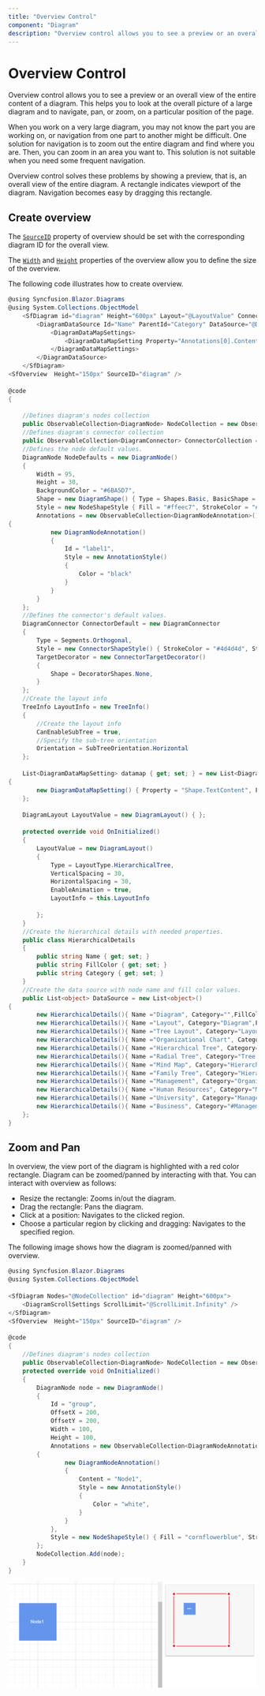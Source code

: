 ```yaml
---
title: "Overview Control"
component: "Diagram"
description: "Overview control allows you to see a preview or an overall view of the entire content of a diagram."
---
```


# Overview Control

Overview control allows you to see a preview or an overall view of the entire content of a diagram. This helps you to look at the overall picture of a large diagram and to navigate, pan, or zoom, on a particular position of the page.

When you work on a very large diagram, you may not know the part you are working on, or navigation from one part to another might be difficult. One solution for navigation is to zoom out the entire diagram and find where you are. Then, you can zoom in an area you want to. This solution is not suitable when you need some frequent navigation.

Overview control solves these problems by showing a preview, that is, an overall view of the entire diagram. A rectangle indicates viewport of the diagram. Navigation becomes easy by dragging this rectangle.

## Create overview

The [`SourceID`](https://help.syncfusion.com/cr/aspnetcore-blazor/Syncfusion.Blazor~Syncfusion.Blazor.Diagrams.SfOverview~SourceID.html) property of overview should be set with the corresponding diagram ID for the overall view.

The [`Width`](https://help.syncfusion.com/cr/aspnetcore-blazor/Syncfusion.Blazor~Syncfusion.Blazor.Diagrams.SfOverview~Width.html) and [`Height`](https://help.syncfusion.com/cr/aspnetcore-blazor/Syncfusion.Blazor~Syncfusion.Blazor.Diagrams.SfOverview~Height.html) properties of the overview allow you to define the size of the overview.

The following code illustrates how to create overview.

```csharp
@using Syncfusion.Blazor.Diagrams
@using System.Collections.ObjectModel
    <SfDiagram id="diagram" Height="600px" Layout="@LayoutValue" ConnectorDefaults="@ConnectorDefault" NodeDefaults="@NodeDefaults">
        <DiagramDataSource Id="Name" ParentId="Category" DataSource="@DataSource" DataMapSettings="@datamap">
            <DiagramDataMapSettings>
                <DiagramDataMapSetting Property="Annotations[0].Content" Field="Name"></DiagramDataMapSetting>
            </DiagramDataMapSettings>
        </DiagramDataSource>
    </SfDiagram>
<SfOverview  Height="150px" SourceID="diagram" />

@code
{

    //Defines diagram's nodes collection
    public ObservableCollection<DiagramNode> NodeCollection = new ObservableCollection<DiagramNode>();
    //Defines diagram's connector collection
    public ObservableCollection<DiagramConnector> ConnectorCollection = new ObservableCollection<DiagramConnector>();
    //Defines the node default values.
    DiagramNode NodeDefaults = new DiagramNode()
    {
        Width = 95,
        Height = 30,
        BackgroundColor = "#6BA5D7",
        Shape = new DiagramShape() { Type = Shapes.Basic, BasicShape = BasicShapes.Rectangle },
        Style = new NodeShapeStyle { Fill = "#ffeec7", StrokeColor = "#ffeec7", StrokeWidth = 1, },
        Annotations = new ObservableCollection<DiagramNodeAnnotation>()
{
            new DiagramNodeAnnotation()
            {
                Id = "label1",
                Style = new AnnotationStyle()
                {
                    Color = "black"
                }
            }
        }
    };
    //Defines the connector's default values.
    DiagramConnector ConnectorDefault = new DiagramConnector
    {
        Type = Segments.Orthogonal,
        Style = new ConnectorShapeStyle() { StrokeColor = "#4d4d4d", StrokeWidth = 2 },
        TargetDecorator = new ConnectorTargetDecorator()
        {
            Shape = DecoratorShapes.None,
        }
    };
    //Create the layout info
    TreeInfo LayoutInfo = new TreeInfo()
    {
        //Create the layout info
        CanEnableSubTree = true,
        //Specify the sub-tree orientation
        Orientation = SubTreeOrientation.Horizontal
    };

    List<DiagramDataMapSetting> datamap { get; set; } = new List<DiagramDataMapSetting>()
{
        new DiagramDataMapSetting() { Property = "Shape.TextContent", Field = "Name" }
    };

    DiagramLayout LayoutValue = new DiagramLayout() { };

    protected override void OnInitialized()
    {
        LayoutValue = new DiagramLayout()
        {
            Type = LayoutType.HierarchicalTree,
            VerticalSpacing = 30,
            HorizontalSpacing = 30,
            EnableAnimation = true,
            LayoutInfo = this.LayoutInfo

        };
    }
    //Create the hierarchical details with needed properties.
    public class HierarchicalDetails
    {
        public string Name { get; set; }
        public string FillColor { get; set; }
        public string Category { get; set; }
    }
    //Create the data source with node name and fill color values.
    public List<object> DataSource = new List<object>()
{
        new HierarchicalDetails(){ Name ="Diagram", Category="",FillColor="#916DAF"},
        new HierarchicalDetails(){ Name ="Layout", Category="Diagram",FillColor=""},
        new HierarchicalDetails(){ Name ="Tree Layout", Category="Layout",FillColor=""},
        new HierarchicalDetails(){ Name ="Organizational Chart", Category="Layout",FillColor=""},
        new HierarchicalDetails(){ Name ="Hierarchical Tree", Category="Tree Layout",FillColor=""},
        new HierarchicalDetails(){ Name ="Radial Tree", Category="Tree Layout",FillColor=""},
        new HierarchicalDetails(){ Name ="Mind Map", Category="Hierarchical Tree",FillColor=""},
        new HierarchicalDetails(){ Name ="Family Tree", Category="Hierarchical Tree",FillColor=""},
        new HierarchicalDetails(){ Name ="Management", Category="Organizational Chart",FillColor=""},
        new HierarchicalDetails(){ Name ="Human Resources", Category="Management",FillColor=""},
        new HierarchicalDetails(){ Name ="University", Category="Management",FillColor=""},
        new HierarchicalDetails(){ Name ="Business", Category="#Management",FillColor=""}
    };
}
```

## Zoom and Pan

In overview, the view port of the diagram is highlighted with a red color rectangle. Diagram can be zoomed/panned by interacting with that. You can interact with overview as follows:

* Resize the rectangle: Zooms in/out the diagram.
* Drag the rectangle: Pans the diagram.
* Click at a position: Navigates to the clicked region.
* Choose a particular region by clicking and dragging: Navigates to the specified region.

The following image shows how the diagram is zoomed/panned with overview.

```csharp
@using Syncfusion.Blazor.Diagrams
@using System.Collections.ObjectModel

<SfDiagram Nodes="@NodeCollection" id="diagram" Height="600px">
    <DiagramScrollSettings ScrollLimit="@ScrollLimit.Infinity" />
</SfDiagram>
<SfOverview  Height="150px" SourceID="diagram" />

@code
{
    //Defines diagram's nodes collection
    public ObservableCollection<DiagramNode> NodeCollection = new ObservableCollection<DiagramNode>();
    protected override void OnInitialized()
    {
        DiagramNode node = new DiagramNode()
        {
            Id = "group",
            OffsetX = 200,
            OffsetY = 200,
            Width = 100,
            Height = 100,
            Annotations = new ObservableCollection<DiagramNodeAnnotation>()
        {
                new DiagramNodeAnnotation()
                {
                    Content = "Node1",
                    Style = new AnnotationStyle()
                    {
                        Color = "white",
                    }
                }
            },
            Style = new NodeShapeStyle() { Fill = "cornflowerblue", StrokeColor = "white" }
        };
        NodeCollection.Add(node);
    }
}
```

![Overview](images/Overview.png)
